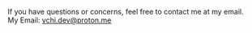 If you have questions or concerns, feel free to contact me at my email.\
My Email: vchi.dev@proton.me
